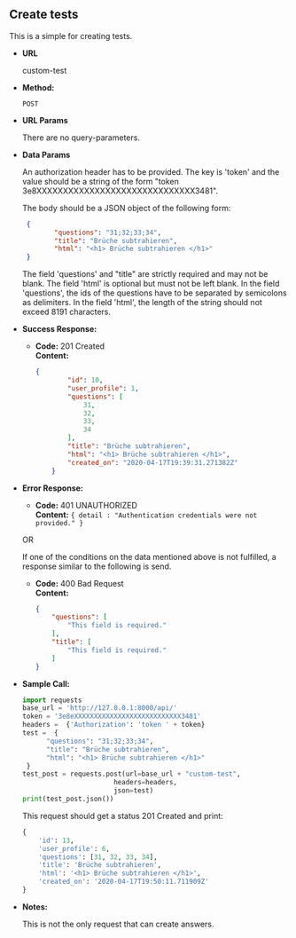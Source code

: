 **Create tests**
----
  This is a simple for creating tests. 
  
* **URL**

  custom-test

* **Method:**

  `POST` 
  
*  **URL Params**

    There are no query-parameters. 
  
  
* **Data Params**

    An authorization header has to be provided. The key is 'token' 
    and the value should be a string of the form "token 3e8XXXXXXXXXXXXXXXXXXXXXXXXXXXXXX3481". 
    
    The body should be a JSON object of the following form: <br>
    
    ```json
     {
            "questions": "31;32;33;34",
            "title": "Brüche subtrahieren",
            "html": "<h1> Brüche subtrahieren </h1>"
     }
    ```
    
    The field 'questions' and "title" are strictly required and may not be blank. The field 'html' is optional but 
    must not be left blank. In the field 'questions', the ids of the questions have to be separated by semicolons as 
    delimiters.  In the field 'html', the length of the string should not exceed 8191 characters. 
    
* **Success Response:**

  * **Code:** 201 Created <br />
    **Content:** 
    ```json
    {
            "id": 10,
            "user_profile": 1,
            "questions": [
                31,
                32,
                33,
                34
            ],
            "title": "Brüche subtrahieren",
            "html": "<h1> Brüche subtrahieren </h1>",
            "created_on": "2020-04-17T19:39:31.271382Z"
        }
    ```
 
* **Error Response:**

  * **Code:** 401 UNAUTHORIZED <br />
    **Content:** `{ detail : "Authentication credentials were not provided." }`

  OR
    
  If one of the conditions on the data mentioned above is not fulfilled, a response similar to the following is send. 
  * **Code:** 400 Bad Request <br />
    **Content:** 
    ```json
    {
        "questions": [
            "This field is required."
        ],
        "title": [
            "This field is required."
        ]
    }
    ```
    
* **Sample Call:**

   ```python
   import requests
   base_url = 'http://127.0.0.1:8000/api/'
   token = '3e8eXXXXXXXXXXXXXXXXXXXXXXXXXXX3481'
   headers =  {'Authorization': 'token ' + token}
   test =  {
         "questions": "31;32;33;34",
         "title": "Brüche subtrahieren",
         "html": "<h1> Brüche subtrahieren </h1>"
    }
   test_post = requests.post(url=base_url + "custom-test",
                          headers=headers,
                          json=test)
  print(test_post.json())
  ``` 
     
  This request should get a status 201 Created and print:
  ```python
  {
      'id': 13, 
      'user_profile': 6, 
      'questions': [31, 32, 33, 34], 
      'title': 'Brüche subtrahieren', 
      'html': '<h1> Brüche subtrahieren </h1>', 
      'created_on': '2020-04-17T19:50:11.711909Z'
  }
  ```
    
* **Notes:**

    This is not the only request that can create answers. 
